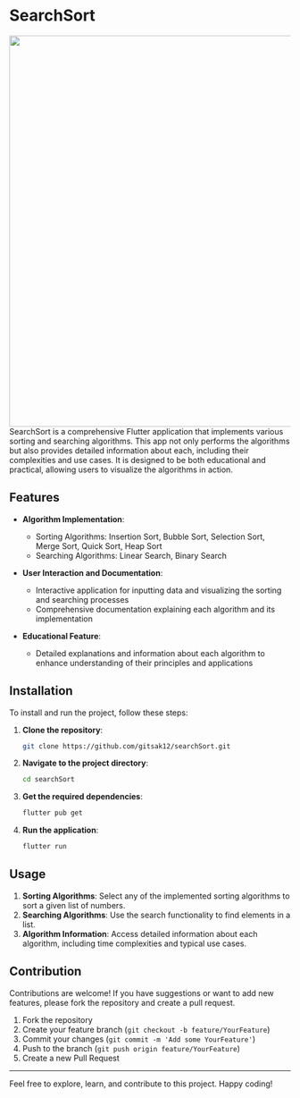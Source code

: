 


# SearchSort
<img src="https://github.com/user-attachments/assets/6cc7adab-f889-477e-a978-c483a9d32e0f" width=1400 height=700>
SearchSort is a comprehensive Flutter application that implements various sorting and searching algorithms. This app not only performs the algorithms but also provides detailed information about each, including their complexities and use cases. It is designed to be both educational and practical, allowing users to visualize the algorithms in action.

## Features

- **Algorithm Implementation**: 
  - Sorting Algorithms: Insertion Sort, Bubble Sort, Selection Sort, Merge Sort, Quick Sort, Heap Sort
  - Searching Algorithms: Linear Search, Binary Search

- **User Interaction and Documentation**: 
  - Interactive application for inputting data and visualizing the sorting and searching processes
  - Comprehensive documentation explaining each algorithm and its implementation

- **Educational Feature**: 
  - Detailed explanations and information about each algorithm to enhance understanding of their principles and applications

## Installation

To install and run the project, follow these steps:

1. **Clone the repository**:
    ```sh
    git clone https://github.com/gitsak12/searchSort.git
    ```
2. **Navigate to the project directory**:
    ```sh
    cd searchSort
    ```
3. **Get the required dependencies**:
    ```sh
    flutter pub get
    ```
4. **Run the application**:
    ```sh
    flutter run
    ```

## Usage

1. **Sorting Algorithms**: Select any of the implemented sorting algorithms to sort a given list of numbers.
2. **Searching Algorithms**: Use the search functionality to find elements in a list.
3. **Algorithm Information**: Access detailed information about each algorithm, including time complexities and typical use cases.

## Contribution

Contributions are welcome! If you have suggestions or want to add new features, please fork the repository and create a pull request.

1. Fork the repository
2. Create your feature branch (`git checkout -b feature/YourFeature`)
3. Commit your changes (`git commit -m 'Add some YourFeature'`)
4. Push to the branch (`git push origin feature/YourFeature`)
5. Create a new Pull Request

---

Feel free to explore, learn, and contribute to this project. Happy coding!
